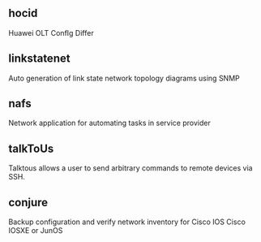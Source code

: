 
## hocid
Huawei OLT ConfIg Differ 

## linkstatenet
Auto generation of link state network topology diagrams using SNMP 

## nafs
Network application for automating tasks in service provider

## talkToUs
Talktous allows a user to send arbitrary commands to remote devices via SSH.

## conjure
Backup configuration and verify network inventory for Cisco IOS Cisco IOSXE or JunOS

